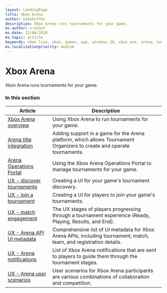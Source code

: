 ```yaml
---
layout: LandingPage
title: Xbox Arena
author: mikehoffms
description: Xbox Arena runs tournaments for your game.
ms.author: v-mihof
ms.date: 12/06/2018
ms.topic: article
keywords: xbox live, xbox, games, uwp, windows 10, xbox one, arena, tournament, ux
ms.localizationpriority: medium
---
```


# Xbox Arena

Xbox Arena runs tournaments for your game.


### In this section

| Article | Description |
|---------|-------------|
| [Xbox Arena overview](xbox-arena-overview.md) | Using Xbox Arena to run tournaments for your game. |
| [Arena title integration](arena-title-integration.md) | Adding support in a game for the Arena platform, which allows Tournament Organizers to create and operate tournaments. |
| [Arena Operations Portal](operations-portal.md) | Using the Xbox Arena Operations Portal to manage tournaments for your game. |
| [UX - discover tournaments](discovering-xbox-tournaments.md) | Creating a UI for your game's tournament discovery. |
| [UX - join a tournament](arena-ux-join-tournament.md) | Creating a UI for players to join your game's tournaments. |
| [UX - match engagement](arena-ux-match-engagement.md) | The UX stages of players progressing through a tournament experience (Ready, Playing, Results, and End). |
| [UX - Arena API UI metadata](arena-apis-metadata.md) | Comprehensive list of UI metadata for Xbox Arena APIs, including tournament, match, team, and registration details. |
| [UX - Arena notifications](arena-notifications.md) | List of Xbox Arena notifications that are sent to players to guide them through the tournament stages. |
| [UX - Arena user scenarios](arena-user-scenarios.md) | User scenarios for Xbox Arena participants are various combinations of collaboration and competition. |
